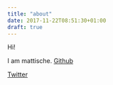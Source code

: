 ```yaml
---
title: "about"
date: 2017-11-22T08:51:30+01:00
draft: true
---
```


Hi!

I am mattische.
<a href="https://github.io/matische">Github</a>

<a href="http://www.twitter.com/mattische">Twitter</a>
